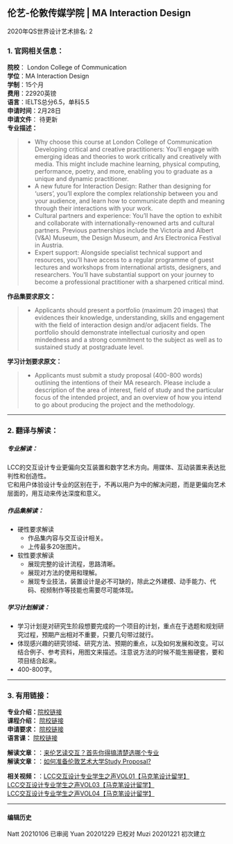 ## 伦艺-伦敦传媒学院 | MA Interaction Design

2020年QS世界设计艺术排名: 2  

### 1. 官网相关信息：  

**院校**： London College of Communication  
**学位**：MA Interaction Design  
**学制**：15个月  
**费用**：22920英镑  
**语言**：IELTS总分6.5，单科5.5  
**申请时间**：2月28日  
**申请文件**： 待更新  
**专业描述：**  
> - Why choose this course at London College of Communication
Developing critical and creative practitioners: You’ll engage with emerging ideas and theories to work critically and creatively with media. This might include machine learning, physical computing, performance, poetry, and more, enabling you to graduate as a unique and dynamic practitioner.  
> - A new future for Interaction Design: Rather than designing for ‘users’, you’ll explore the complex relationship between you and your audience, and learn how to communicate depth and meaning through their interactions with your work.  
> - Cultural partners and experience: You’ll have the option to exhibit and collaborate with internationally-renowned arts and cultural partners. Previous partnerships include the Victoria and Albert (V&A) Museum, the Design Museum, and Ars Electronica Festival in Austria.  
> - Expert support: Alongside specialist technical support and resources, you’ll have access to a regular programme of guest lectures and workshops from international artists, designers, and researchers. You’ll have substantial support on your journey to become a professional practitioner with a sharpened critical mind.  

**作品集要求原文：**   

> - Applicants should present a portfolio (maximum 20 images) that evidences their knowledge, understanding, skills and engagement with the field of interaction design and/or adjacent fields. The portfolio should demonstrate intellectual curiosity and open mindedness and a strong commitment to the subject as well as to sustained study at postgraduate level.  

**学习计划要求原文：**
> - Applicants must submit a study proposal (400-800 words) outlining the intentions of their MA research. Please include a description of the area of interest, field of study and the particular focus of the intended project, and an overview of how you intend to go about producing the project and the methodology.  

---

### 2. 翻译与解读：  
##### 专业解读：  
LCC的交互设计专业更偏向交互装置和数字艺术方向。用媒体、互动装置来表达批判性和创造性。  
它和用户体验设计专业的区别在于，不再以用户为中的解决问题，而是更偏向艺术层面的，用互动来传达深度和意义。  

##### 作品集解读：  
- 硬性要求解读  
  - 作品集内容与交互设计相关。  
  - 上传最多20张图片。  
- 软性要求解读  
  - 展现完整的设计流程，思路清晰。  
  - 展现对方法的使用和理解。  
  - 展现专业技法，装置设计是必不可缺的，除此之外建模、动手能力、代码、视频制作等技能也需要尽可能体现。  
##### 学习计划解读：

- 学习计划是对研究生阶段想要完成的一个项目的计划，重点在于选题和规划研究过程，预期产出相对不重要，只要几句带过就行。  
- 体现感兴趣的研究领域、研究方法、预期的重点，以及如何发展和改变。可以结合例子、参考资料，用图文来描述。注意说方法的时候不能生搬硬套，要和项目结合起来。  
- 400-800字。  

---


### 3. 有用链接：  

**专业介绍：**[院校链接](https://www.arts.ac.uk/subjects/animation-interactive-film-and-sound/postgraduate/ma-interaction-design-communication-lcc)  
**课程介绍：** [院校链接](https://www.arts.ac.uk/subjects/animation-interactive-film-and-sound/postgraduate/ma-interaction-design-lcc#course-overview)  
**申请要求：** [院校链接](https://www.arts.ac.uk/subjects/animation-interactive-film-and-sound/postgraduate/ma-interaction-design-communication-lcc)  
**语言课：** [院校链接](https://www.arts.ac.uk/study-at-ual/language-centre)  

**解读文章：**：[来伦艺读交互？首先你得搞清楚选哪个专业](http://www.makebi.net/26662.html)  
**解读文章：**：[如何准备伦敦艺术大学Study Proposal?](http://www.makebi.net/32120.html)  


**相关视频：**：[LCC交互设计专业学生之声VOL01【马克笔设计留学】](https://www.bilibili.com/video/av22384527)  
[LCC交互设计专业学生之声VOL03【马克笔设计留学】](https://www.bilibili.com/video/av22384675)  
[LCC交互设计专业学生之声VOL04【马克笔设计留学】](https://www.bilibili.com/video/av22384916)  



---


#### 编辑历史  

Natt 20210106 已审阅
Yuan 20201229 已校对
Muzi 20201221 初次建立
